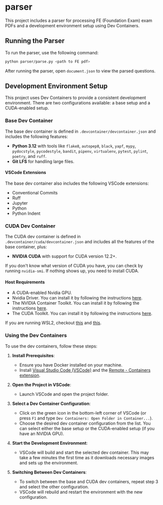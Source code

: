 # parser

This project includes a parser for processing FE (Foundation Exam) exam PDFs and a development environment setup using Dev Containers.

## Running the Parser

To run the parser, use the following command:

```bash
python parser/parse.py <path to FE pdf>
```

After running the parser, open `document.json` to view the parsed questions.

## Development Environment Setup

This project uses Dev Containers to provide a consistent development environment. There are two configurations available: a base setup and a CUDA-enabled setup.

### Base Dev Container

The base dev container is defined in `.devcontainer/devcontainer.json` and includes the following features:

- **Python 3.12** with tools like `flake8`, `autopep8`, `black`, `yapf`, `mypy`, `pydocstyle`, `pycodestyle`, `bandit`, `pipenv`, `virtualenv`, `pytest`, `pylint`, `poetry`, and `ruff`.
- **Git LFS** for handling large files.

#### VSCode Extensions

The base dev container also includes the following VSCode extensions:

- Conventional Commits
- Ruff
- Jupyter
- Python
- Python Indent

### CUDA Dev Container

The CUDA dev container is defined in `.devcontainer/cuda/devcontainer.json` and includes all the features of the base container, plus:

- **NVIDIA CUDA** with support for CUDA version 12.2+.

If you don't know what version of CUDA you have, you can check by running `nvidia-smi`. If nothing shows up, you need to install CUDA.

#### Host Requirements

- A CUDA-enabled Nvidia GPU.
- Nvidia Driver. You can install it by following the instructions [here](https://www.nvidia.com/Download/index.aspx).
- The NVIDIA Container Toolkit. You can install it by following the instructions [here](https://docs.nvidia.com/datacenter/cloud-native/container-toolkit/install-guide.html).
- The CUDA Toolkit. You can install it by following the instructions [here](https://developer.nvidia.com/cuda-downloads).

If you are running WSL2, checkout [this](https://docs.docker.com/desktop/gpu/#using-nvidia-gpus-with-wsl2) and [this](https://docs.nvidia.com/cuda/wsl-user-guide/index.html).

### Using the Dev Containers

To use the dev containers, follow these steps:

1. **Install Prerequisites**:
   - Ensure you have Docker installed on your machine.
   - Install [Visual Studio Code (VSCode)](https://code.visualstudio.com/) and the [Remote - Containers extension](https://marketplace.visualstudio.com/items?itemName=ms-vscode-remote.remote-containers).

2. **Open the Project in VSCode**:
   - Launch VSCode and open the project folder.

3. **Select a Dev Container Configuration**:
   - Click on the green icon in the bottom-left corner of VSCode (or press `F1` and type `Dev Containers: Open Folder in Container...`).
   - Choose the desired dev container configuration from the list. You can select either the base setup or the CUDA-enabled setup (if you have an NVIDIA GPU).

4. **Start the Development Environment**:
   - VSCode will build and start the selected dev container. This may take a few minutes the first time as it downloads necessary images and sets up the environment.

5. **Switching Between Dev Containers**:
   - To switch between the base and CUDA dev containers, repeat step 3 and select the other configuration.
   - VSCode will rebuild and restart the environment with the new configuration.

